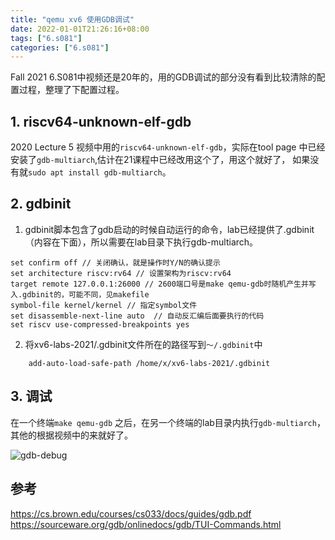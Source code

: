 ```yaml
---
title: "qemu xv6 使用GDB调试"
date: 2022-01-01T21:26:16+08:00
tags: ["6.s081"]
categories: ["6.s081"]
---
```



Fall 2021 6.S081中视频还是20年的，用的GDB调试的部分没有看到比较清除的配置过程，整理了下配置过程。

## 1. riscv64-unknown-elf-gdb

2020 Lecture 5 视频中用的`riscv64-unknown-elf-gdb`，实际在tool page 中已经安装了`gdb-multiarch`,估计在21课程中已经改用这个了，用这个就好了， 如果没有就`sudo apt install gdb-multiarch`。

## 2. gdbinit

1. gdbinit脚本包含了gdb启动的时候自动运行的命令，lab已经提供了.gdbinit（内容在下面），所以需要在lab目录下执行gdb-multiarch。


```
set confirm off // 关闭确认，就是操作时Y/N的确认提示
set architecture riscv:rv64 // 设置架构为riscv:rv64
target remote 127.0.0.1:26000 // 2600端口号是make qemu-gdb时随机产生并写入.gdbinit的，可能不同，见makefile
symbol-file kernel/kernel // 指定symbol文件
set disassemble-next-line auto  // 自动反汇编后面要执行的代码
set riscv use-compressed-breakpoints yes

```

2. 将xv6-labs-2021/.gdbinit文件所在的路径写到`～/.gdbinit`中
```
	add-auto-load-safe-path /home/x/xv6-labs-2021/.gdbinit
```

## 3. 调试

在一个终端`make qemu-gdb` 之后，在另一个终端的lab目录内执行`gdb-multiarch`，
其他的根据视频中的来就好了。

![gdb-debug](/img/xv6-gdb/gdb-debug.png)

## 参考

https://cs.brown.edu/courses/cs033/docs/guides/gdb.pdf  
https://sourceware.org/gdb/onlinedocs/gdb/TUI-Commands.html
